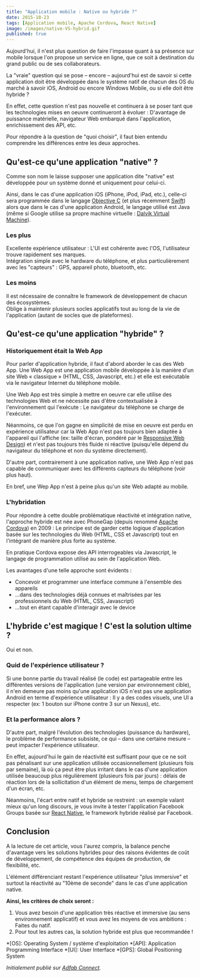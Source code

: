 ```yaml
---
title: "Application mobile : Native ou hybride ?"
date: 2015-10-23
tags: [Application mobile, Apache Cordova, React Native]
image: /images/native-VS-hybrid.gif
published: true
---
```


Aujourd'hui, il n'est plus question de faire l'impasse quant à sa présence sur mobile lorsque l'on propose un service en ligne, que ce soit à destination du grand public ou de ses collaborateurs.

La "vraie" question qui se pose – encore – aujourd'hui est de savoir si cette application doit être développée dans le système natif de chacun des OS du marché à savoir iOS, Android ou encore Windows Mobile, ou si elle doit être hybride ?
<!-- excerpt -->
En effet, cette question n'est pas nouvelle et continuera à se poser tant que les technologies mises en oeuvre continueront à évoluer : D'avantage de puissance matérielle, navigateur Web embarqué dans l'application, enrichissement des API, etc.

Pour répondre à la question de "quoi choisir", il faut bien entendu comprendre les différences entre les deux approches.

## Qu'est-ce qu'une application "native" ?

Comme son nom le laisse supposer une application dite "native" est développée pour un système donné et uniquement pour celui-ci.

Ainsi, dans le cas d'une application iOS (iPhone, iPod, iPad, etc.), celle-ci sera programmée dans le langage [Objective C](https://fr.wikipedia.org/wiki/Objective-C) (et plus récemment [Swift](http://thenextweb.com/apple/2014/06/02/apple-announces-swift-new-programming-language-ios/)) alors que dans le cas d'une application Android, le langage utilisé est Java (même si Google utilise sa propre machine virtuelle : [Dalvik Virtual Machine](https://fr.wikipedia.org/wiki/Dalvik_(machine_virtuelle))).

### Les plus

Excellente expérience utilisateur : L'UI est cohérente avec l'OS, l'utilisateur trouve rapidement ses marques.  
Intégration simple avec le hardware du téléphone, et plus particulièrement avec les "capteurs" : GPS, appareil photo, bluetooth, etc.

### Les moins

Il est nécessaire de connaître le framework de développement de chacun des écosystèmes.  
Oblige à maintenir plusieurs socles applicatifs tout au long de la vie de l'application (autant de socles que de plateformes).

## Qu'est-ce qu'une application "hybride" ?

### Historiquement était la Web App

Pour parler d'application hybride, il faut d'abord aborder le cas des Web App. Une Web App est une application mobile développée à la manière d'un site Web « classique » (HTML, CSS, Javascript, etc.) et elle est exécutable via le navigateur Internet du téléphone mobile.

Une Web App est très simple à mettre en oeuvre car elle utilise des technologies Web et ne nécessite pas d'être contextualisée à l'environnement qui l'exécute : Le navigateur du téléphone se charge de l'exécuter.

Néanmoins, ce que l'on gagne en simplicité de mise en oeuvre est perdu en expérience utilisateur car la Web App n'est pas toujours bien adaptée à l'appareil qui l'affiche (ex: taille d'écran, pondéré par le [Responsive Web Design](https://fr.wikipedia.org/wiki/Site_web_adaptatif)) et n'est pas toujours très fluide ni réactive (puisqu'elle dépend du navigateur du téléphone et non du système directement).

D'autre part, contrairement à une application native, une Web App n'est pas capable de communiquer avec les différents capteurs du téléphone (voir plus haut).

En bref, une Wep App n'est à peine plus qu'un site Web adapté au mobile.

### L'hybridation

Pour répondre à cette double problématique réactivité et intégration native, l'approche hybride est née avec PhoneGap (depuis renommé [Apache Cordova](https://fr.wikipedia.org/wiki/Apache_Cordova)) en 2009 : Le principe est de garder cette logique d'application basée sur les technologies du Web (HTML, CSS et Javascript) tout en l'intégrant de manière plus forte au système.

En pratique Cordova expose des API interrogeables via Javascript, le langage de programmation utilisé au sein de l'application Web.

Les avantages d'une telle approche sont évidents :

* Concevoir et programmer une interface commune à l'ensemble des appareils
* ...dans des technologies déjà connues et maîtrisées par les professionnels du Web (HTML, CSS, Javascript)
* ...tout en étant capable d'interagir avec le device

## L'hybride c'est magique ! C'est la solution ultime ?

Oui et non.

### Quid de l'expérience utilisateur ?

Si une bonne partie du travail réalisé (le code) est partageable entre les différentes versions de l'application (une version par environnement cible), il n'en demeure pas moins qu'une application iOS n'est pas une application Android en terme d'expérience utilisateur : Il y a des codes visuels, une UI a respecter (ex: 1 bouton sur iPhone contre 3 sur un Nexus), etc.

### Et la performance alors ?

D'autre part, malgré l'évolution des technologies (puissance du hardware), le problème de performance subsiste, ce qui – dans une certaine mesure – peut impacter l'expérience utilisateur.

En effet, aujourd'hui le gain de réactivité est suffisant pour que ce ne soit pas pénalisant sur une application utilisée occasionnellement (plusieurs fois par semaine), là où ça peut être plus irritant dans le cas d'une application utilisée beaucoup plus régulièrement (plusieurs fois par jours) : délais de réaction lors de la sollicitation d'un élément de menu, temps de chargement d'un écran, etc.

Néanmoins, l'écart entre natif et hybride se restreint : un exemple valant mieux qu'un long discours, je vous invite à tester l'application Facebook Groups basée sur [React Native](https://facebook.github.io/react-native/), le framework hybride réalisé par Facebook.

## Conclusion

A la lecture de cet article, vous l'aurez compris, la balance penche d'avantage vers les solutions hybrides pour des raisons évidentes de coût de développement, de compétence des équipes de production, de flexibilité, etc.

L'élément différenciant restant l'expérience utilisateur "plus immersive" et surtout la réactivité au "10ème de seconde" dans le cas d'une application native.

**Ainsi, les critères de choix seront :**

1. Vous avez besoin d'une application très réactive et immersive (au sens environnement applicatif) et vous avez les moyens de vos ambitions : Faites du natif.
2. Pour tout les autres cas, la solution hybride est plus que recommandée !

*[OS]: Operating System / système d'exploitation
*[API]: Application Programming Interface
*[UI]: User Interface
*[GPS]: Global Positioning System

_Initialement publié sur [Adfab Connect](https://connect.adfab.fr/mobile/application-mobile-native-ou-hybride)._
